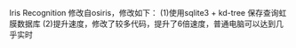 Iris Recognition
修改自osiris，修改如下：
(1)使用sqlite3 + kd-tree 保存查询虹膜数据库
(2)提升速度，修改了较多代码，提升了6倍速度，普通电脑可以达到几乎实时
